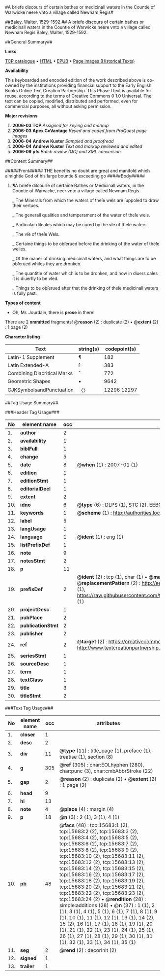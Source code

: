 #A briefe discours of certain bathes or medicinall waters in the Countie of Warwicke neere vnto a village called Newnam Regis#

##Baley, Walter, 1529-1592.##
A briefe discours of certain bathes or medicinall waters in the Countie of Warwicke neere vnto a village called Newnam Regis
Baley, Walter, 1529-1592.

##General Summary##

**Links**

[TCP catalogue](http://www.ota.ox.ac.uk/tcp/)  • 
[HTML](http://tei.it.ox.ac.uk/tcp/Texts-HTML/free/A01/A01774.html)  • 
[EPUB](http://tei.it.ox.ac.uk/tcp/Texts-EPUB/free/A01/A01774.epub) • 
[Page images (Historical Texts)](https://data.historicaltexts.jisc.ac.uk/view?pubId=eebo-99850476e&pageId=eebo-99850476e-15683-1)

**Availability**

This keyboarded and encoded edition of the
	       work described above is co-owned by the institutions
	       providing financial support to the Early English Books
	       Online Text Creation Partnership. This Phase I text is
	       available for reuse, according to the terms of Creative
	       Commons 0 1.0 Universal. The text can be copied,
	       modified, distributed and performed, even for
	       commercial purposes, all without asking permission.

**Major revisions**

1. __2006-03__ __TCP__ *Assigned for keying and markup*
1. __2006-03__ __Apex CoVantage__ *Keyed and coded from ProQuest page images*
1. __2006-04__ __Andrew Kuster__ *Sampled and proofread*
1. __2006-04__ __Andrew Kuster__ *Text and markup reviewed and edited*
1. __2006-09__ __pfs__ *Batch review (QC) and XML conversion*

##Content Summary##

#####Front#####
THE benefits no doubt are great and manifold which almightie God of his large bountie & exceeding go
#####Body#####

1. ¶A briefe diſcourſe of certaine Bathes or Medicinall waters, in the Countie of Warwicke, neer vnto a village called Newnam Regis.

    _ The Minerals from which the waters of theſe wels are ſuppoſed to draw their vertues.

    _ The generall qualities and temperament of the water of theſe wels.

    _ Particular diſeaſes which may be cured by the vſe of theſe waters.

    _ The vſe of theſe Wels.

    _ Certaine things to be obſerued before the drinking of the water of theſe welles.

    _ Of the maner of drinking medicinall waters, and what things are to be obſerued whiles they are dronken.

    _ The quantitie of water which is to be dronken, and how in diuers caſes it is diuerſly to be vſed.

    _ Things to be obſerued after that the drinking of theſe medicinall waters is fully past.

**Types of content**

  * Oh, Mr. Jourdain, there is **prose** in there!

There are 2 **ommitted** fragments! 
 @__reason__ (2) : duplicate (2)  •  @__extent__ (2) : 1 page (2)

**Character listing**


|Text|string(s)|codepoint(s)|
|---|---|---|
|Latin-1 Supplement|¶|182|
|Latin Extended-A|ſ|383|
|Combining             Diacritical Marks|̄|772|
|Geometric Shapes|▪|9642|
|CJKSymbolsandPunctuation|〈〉|12296 12297|

##Tag Usage Summary##

###Header Tag Usage###

|No|element name|occ|attributes|
|---|---|---|---|
|1.|__author__|2||
|2.|__availability__|1||
|3.|__biblFull__|1||
|4.|__change__|5||
|5.|__date__|8| @__when__ (1) : 2007-01 (1)|
|6.|__edition__|1||
|7.|__editionStmt__|1||
|8.|__editorialDecl__|1||
|9.|__extent__|2||
|10.|__idno__|6| @__type__ (6) : DLPS (1), STC (2), EEBO-CITATION (1), PROQUEST (1), VID (1)|
|11.|__keywords__|1| @__scheme__ (1) : http://authorities.loc.gov/ (1)|
|12.|__label__|5||
|13.|__langUsage__|1||
|14.|__language__|1| @__ident__ (1) : eng (1)|
|15.|__listPrefixDef__|1||
|16.|__note__|9||
|17.|__notesStmt__|2||
|18.|__p__|11||
|19.|__prefixDef__|2| @__ident__ (2) : tcp (1), char (1)  •  @__matchPattern__ (2) : ([0-9\-]+):([0-9IVX]+) (1), (.+) (1)  •  @__replacementPattern__ (2) : http://eebo.chadwyck.com/downloadtiff?vid=$1&page=$2 (1), https://raw.githubusercontent.com/textcreationpartnership/Texts/master/tcpchars.xml#$1 (1)|
|20.|__projectDesc__|1||
|21.|__pubPlace__|2||
|22.|__publicationStmt__|2||
|23.|__publisher__|2||
|24.|__ref__|2| @__target__ (2) : https://creativecommons.org/publicdomain/zero/1.0/ (1), http://www.textcreationpartnership.org/docs/. (1)|
|25.|__seriesStmt__|1||
|26.|__sourceDesc__|1||
|27.|__term__|1||
|28.|__textClass__|1||
|29.|__title__|3||
|30.|__titleStmt__|2||


###Text Tag Usage###

|No|element name|occ|attributes|
|---|---|---|---|
|1.|__closer__|1||
|2.|__desc__|2||
|3.|__div__|11| @__type__ (11) : title_page (1), preface (1), treatise (1), section (8)|
|4.|__g__|305| @__ref__ (305) : char:EOLhyphen (280), char:punc (3), char:cmbAbbrStroke (22)|
|5.|__gap__|2| @__reason__ (2) : duplicate (2)  •  @__extent__ (2) : 1 page (2)|
|6.|__head__|9||
|7.|__hi__|13||
|8.|__note__|4| @__place__ (4) : margin (4)|
|9.|__p__|18| @__n__ (3) : 2 (1), 3 (1), 4 (1)|
|10.|__pb__|48| @__facs__ (48) : tcp:15683:1 (2), tcp:15683:2 (2), tcp:15683:3 (2), tcp:15683:4 (2), tcp:15683:5 (2), tcp:15683:6 (2), tcp:15683:7 (2), tcp:15683:8 (2), tcp:15683:9 (2), tcp:15683:10 (2), tcp:15683:11 (2), tcp:15683:12 (2), tcp:15683:13 (2), tcp:15683:14 (2), tcp:15683:15 (2), tcp:15683:16 (2), tcp:15683:17 (2), tcp:15683:18 (2), tcp:15683:19 (2), tcp:15683:20 (2), tcp:15683:21 (2), tcp:15683:22 (2), tcp:15683:23 (2), tcp:15683:24 (2)  •  @__rendition__ (28) : simple:additions (28)  •  @__n__ (37) : 1 (1), 2 (1), 3 (1), 4 (1), 5 (1), 6 (1), 7 (1), 8 (1), 9 (1), 10 (1), 11 (1), 12 (1), 13 (1), 14 (2), 15 (2), 16 (1), 17 (1), 18 (1), 19 (1), 20 (1), 21 (1), 22 (1), 23 (1), 24 (1), 25 (1), 26 (1), 27 (1), 28 (1), 29 (1), 30 (1), 31 (1), 32 (1), 33 (1), 34 (1), 35 (1)|
|11.|__seg__|2| @__rend__ (2) : decorInit (2)|
|12.|__signed__|1||
|13.|__trailer__|1||
